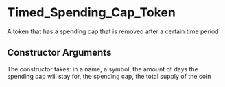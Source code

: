 # Timed_Spending_Cap_Token
A token that has a spending cap that is removed after a certain time period

## Constructor Arguments
The constructor takes:
  in a name, 
  a symbol, 
  the amount of days the spending cap will stay for, 
  the spending cap, 
  the total supply of the coin
